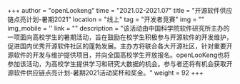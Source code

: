 +++ 
author = "openLookeng"
time = "2021.02-2021.07" 
title = "开源软件供应链点亮计划-暑期2021" 
location = "线上" 
tag = "开发者竞赛"
img = "" 
img_mobile = ''
link = ""
description = "该活动由中国科学院软件研究所主办的一项面向高校学生的暑期活动，旨在鼓励在校学生积极参与开源软件的开发维护，促进国内优秀开源软件社区的蓬勃发展。主办方将联合各大开源社区，针对重要开源软件的开发与维护提供项目，并向全国高校学生开放报名。openLooKeng也将参加该活动，为高校学生提供学习和研究大数据的机会。参与者还将有机会获取开源软件供应链点亮计划-暑期2021活动奖杯和奖金。"
weight = 92
+++
